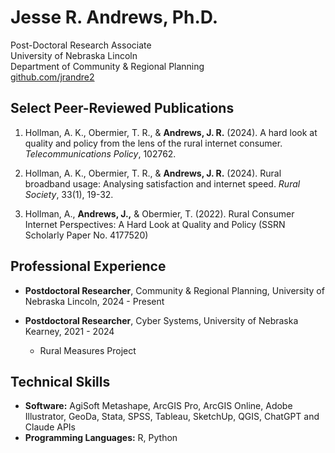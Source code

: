 # Jesse R. Andrews, Ph.D.

Post-Doctoral Research Associate  
University of Nebraska Lincoln  
Department of Community & Regional Planning  
[github.com/jrandre2](https://github.com/jrandre2)

  
## Select Peer-Reviewed Publications

1. Hollman, A. K., Obermier, T. R., & **Andrews, J. R.** (2024). A hard look at quality and policy from the lens of the rural internet consumer. *Telecommunications Policy*, 102762.

2. Hollman, A. K., Obermier, T. R., & **Andrews, J. R.** (2024). Rural broadband usage: Analysing satisfaction and internet speed. *Rural Society*, 33(1), 19-32.

3. Hollman, A., **Andrews, J.,** & Obermier, T. (2022). Rural Consumer Internet Perspectives: A Hard Look at Quality and Policy (SSRN Scholarly Paper No. 4177520)

## Professional Experience

- **Postdoctoral Researcher**, Community & Regional Planning, University of Nebraska Lincoln, 2024 - Present

- **Postdoctoral Researcher**, Cyber Systems, University of Nebraska Kearney, 2021 - 2024
  - Rural Measures Project

## Technical Skills

- **Software:** AgiSoft Metashape, ArcGIS Pro, ArcGIS Online, Adobe Illustrator, GeoDa, Stata, SPSS, Tableau, SketchUp, QGIS, ChatGPT and Claude APIs
- **Programming Languages:** R, Python
